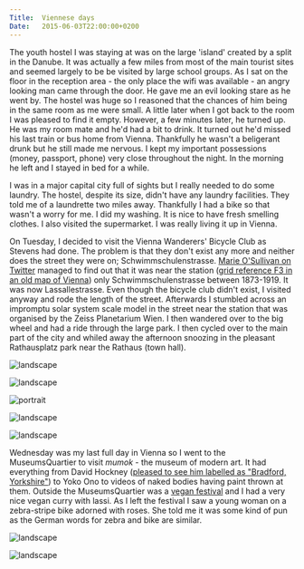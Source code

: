 ```yaml
---
Title:	Viennese days
Date:	2015-06-03T22:00:00+0200
---
```


The youth hostel I was staying at was on the large 'island' created by a split in the Danube. It was actually a few miles from most of the main tourist sites and seemed largely to be be visited by large school groups. As I sat on the floor in the reception area - the only place the wifi was available - an angry looking man came through the door. He gave me an evil looking stare as he went by. The hostel was huge so I reasoned that the chances of him being in the same room as me were small. A little later when I got back to the room I was pleased to find it empty. However, a few minutes later, he turned up. He was my room mate and he'd had a bit to drink. It turned out he'd missed his last train or bus home from Vienna. Thankfully he wasn't a beligerant drunk but he still made me nervous. I kept my important possessions (money, passport, phone) very close throughout the night. In the morning he left and I stayed in bed for a while.

I was in a major capital city full of sights but I really needed to do some laundry. The hostel, despite its size, didn't have any laundry facilities. They told me of a laundrette two miles away. Thankfully I had a bike so that wasn't a worry for me. I did my washing. It is nice to have fresh smelling clothes. I also visited the supermarket. I was really living it up in Vienna.

On Tuesday, I decided to visit the Vienna Wanderers' Bicycle Club as Stevens had done. The problem is that they don't exist any more and neither does the street they were on; Schwimmschulenstrasse. [Marie O'Sullivan on Twitter](https://twitter.com/Reesiepie/status/605425446864461825) managed to find out that it was near the station ([grid reference F3 in an old map of Vienna](http://www.retrobibliothek.de/retrobib/seite.html?id=116717&imageview=true)) only Schwimmschulenstrasse between 1873-1919. It was now Lassallestrasse. Even though the bicycle club didn't exist, I visited anyway and rode the length of the street. Afterwards I stumbled across an impromptu solar system scale model in the street near the station that was organised by the Zeiss Planetarium Wien. I then wandered over to the big wheel and had a ride through the large park. I then cycled over to the main part of the city and whiled away the afternoon snoozing in the pleasant Rathausplatz park near the Rathaus (town hall).

![landscape](https://farm1.staticflickr.com/270/18120510924_5312ca680a_z_d.jpg "Jupiter")

![landscape](https://farm1.staticflickr.com/373/18555442730_8cacafef2d_z_d.jpg "Big wheel")

![portrait](https://farm1.staticflickr.com/437/19265085298_9c4f7045d5_z_d.jpg "Biking in the park")

![landscape](https://farm1.staticflickr.com/513/18120518444_451340f76c_z_d.jpg "Vienna")

![landscape](https://farm1.staticflickr.com/371/18745798981_75e61d1237_z_d.jpg "The Rathaus")

Wednesday was my last full day in Vienna so I went to the MuseumsQuartier to visit _mumok_ - the museum of modern art. It had everything from David Hockney ([pleased to see him labelled as "Bradford, Yorkshire"](https://twitter.com/RTWbike/status/606073606028853249)) to Yoko Ono to videos of naked bodies having paint thrown at them. Outside the MuseumsQuartier was a [vegan festival](https://twitter.com/RTWbike/status/606152094505177089) and I had a very nice vegan curry with lassi. As I left the festival I saw a young woman on a zebra-stripe bike adorned with roses. She told me it was some kind of pun as the German words for zebra and bike are similar.

![landscape](https://farm1.staticflickr.com/329/19265119170_d07d1de406_z_d.jpg "mumok")

![landscape](https://farm1.staticflickr.com/410/19446385132_8713f1fb95_z_d.jpg "zebra bike")